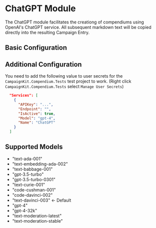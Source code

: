 ﻿# ChatGPT Module
The ChatGPT module facilitates the creationg of compendiums using OpenAI's ChatGPT service.  All subsequent markdown text will be copied directly into the resulting Campaign Entry.

## Basic Configuration

## Additional Configuration
You need to add the following value to user secrets for the `CampaignKit.Compendium.Tests` test project to work.  (Right click `CampaignKit.Compendium.Tests` select `Manage User Secrets`)
```json
  "Services": [
    {
      "APIKey": "...",
      "Endpoint": "",
      "IsActive": true,
      "Model": "gpt-4",
      "Name": "ChatGPT"
    }
  ]
```

## Supported Models
* "text-ada-001"
* "text-embedding-ada-002"
* "text-babbage-001"
* "gpt-3.5-turbo"
* "gpt-3.5-turbo-0301"
* "text-curie-001"
* "code-cushman-001"
* "code-davinci-002"
* "text-davinci-003" <- Default
* "gpt-4"
* "gpt-4-32k"
* "text-moderation-latest"
* "text-moderation-stable"
